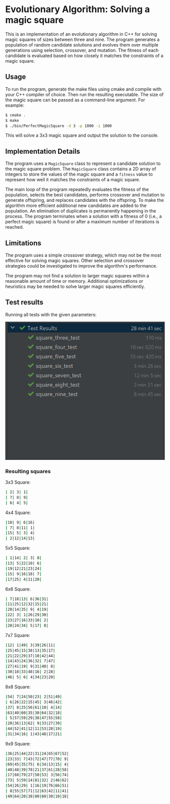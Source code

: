 # Evolutionary Algorithm: Solving a magic square

This is an implementation of an evolutionary algorithm in C++ for solving magic squares of sizes between three and nine.
The program generates a population of random candidate solutions and evolves them over multiple generations using selection, crossover, and mutation.
The fitness of each candidate is evaluated based on how closely it matches the constraints of a magic square.

## Usage

To run the program, generate the make files using cmake and compile with your C++ compiler of choice.
Then run the resulting executable. The size of the magic square can be passed as a command-line argument. For example:

```bash
$ cmake .
$ make
$ ./bin/PerfectMagicSquare -d 3 -p 1000 -i 1000
```

This will solve a 3x3 magic square and output the solution to the console.

## Implementation Details

The program uses a `MagicSquare` class to represent a candidate solution to the magic square problem. The `MagicSquare` class contains a 2D array of integers to store the values of the magic square and a `fitness` value to represent how well it matches the constraints of a magic square.

The main loop of the program repeatedly evaluates the fitness of the population, selects the best candidates,
performs crossover and mutation to generate offspring,
and replaces candidates with the offspring. To make the algorithm more efficient additional new candidates are added to the population.
An elimination of duplicates is permanently happening in the process.
The program terminates when a solution with a fitness of 0 (i.e., a perfect magic square) is found or after a maximum number of iterations is reached.

## Limitations

The program uses a simple crossover strategy, which may not be the most effective for solving magic squares.
Other selection and crossover strategies could be investigated to improve the algorithm's performance.

The program may not find a solution to larger magic squares within a reasonable amount of time or memory.
Additional optimizations or heuristics may be needed to solve larger magic squares efficiently.

## Test results

Running all tests with the given parameters:

![results_image](img/tests.png "Test results")

### Resulting squares

3x3 Square:
```bash
| 2| 3| 1|
| 7| 8| 9|
| 6| 4| 5|
```

4x4 Square:
```bash
|10| 9| 6|16|
| 7| 8|11| 1|
|15| 5| 3| 4|
| 2|12|14|13|
```

5x5 Square:
```bash
| 1|14| 2| 3| 8|
|13| 5|22|10| 6|
|19|12|21|23|24|
|15| 9|16|18| 7|
|17|25| 4|11|20|
```

6x6 Square:
```bash
| 7|18|13| 6|36|31|
|11|25|12|32|15|21|
|20|14|35| 9| 4|19|
|22| 3| 1|26|29|30|
|23|27|16|33|10| 2|
|28|24|34| 5|17| 8|
```

7x7 Square:
```bash
|12| 1|49| 3|39|26|11|
|25|45|15|38|13|35|17|
|21|22|29|37|10|42|44|
|14|43|24|36|32| 7|47|
|27|41|19| 9|31|40| 8|
|30|18|33|48|16| 2|28|
|46| 5| 6| 4|34|23|20|
```

8x8 Square:
```bash
|54| 7|24|50|23| 2|51|49|
| 6|26|22|15|45| 3|46|42|
|37| 8|25|56|61|10| 4|14|
|63|40|60|35|30|64|32|18|
| 5|57|59|29|38|47|55|58|
|20|36|13|62| 9|33|27|39|
|44|52|41|12|11|53|28|19|
|31|34|16| 1|43|48|17|21|

```

9x9 Square:
```bash
|36|25|44|22|31|24|65|67|52|
|23|33| 7|43|72|47|77|70| 9|
|69|45|35|75| 6|34|13|15| 4|
|40|48|39|78|21|37|61|28|58|
|17|68|79|27|50|53| 3|56|74|
|73| 5|59|14|81|32| 2|46|62|
|54|26|29| 1|16|19|76|66|51|
| 8|55|57|71|12|63|42|11|41|
|49|64|20|38|80|60|30|10|18|
```